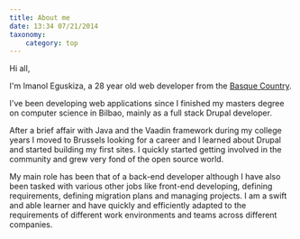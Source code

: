 ```yaml
---
title: About me
date: 13:34 07/21/2014 
taxonomy:
    category: top
---
```


Hi all,

I'm Imanol Eguskiza, a 28 year old web developer from the [Basque Country](https://en.wikipedia.org/wiki/Basque_Country_(greater_region)).

I've been developing web applications since I finished my masters degree on computer science in Bilbao, mainly as a full stack Drupal developer.

After a brief affair with Java and the Vaadin framework during my college years I moved to Brussels looking for a career and I learned about Drupal and started building my first sites. I quickly started getting involved in the community and grew very fond of the open source world.

My main role has been that of a back-end developer although I have also been tasked with various other jobs like front-end developing, defining requirements, defining migration plans and managing projects.
I am a swift and able learner and have quickly and efficiently adapted to the requirements of different work environments and teams across different companies.  

